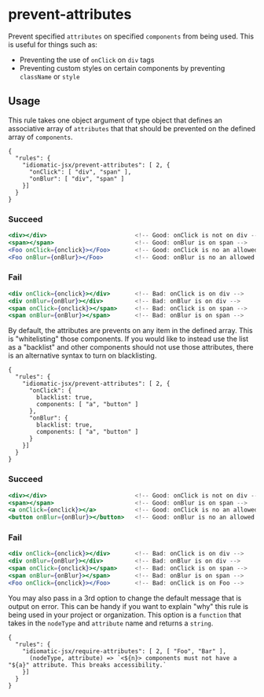 # prevent-attributes

Prevent specified `attributes` on specified `components` from being used. This is useful for things such as:
- Preventing the use of `onClick` on `div` tags
- Preventing custom styles on certain components by preventing `className` or `style`

## Usage

This rule takes one object argument of type object that defines an associative array of `attributes` that that should be prevented on the defined array of `components`.

```
{
  "rules": {
    "idiomatic-jsx/prevent-attributes": [ 2, {
      "onClick": [ "div", "span" ],
      "onBlur": [ "div", "span" ]
    }]
  }
}
```

### Succeed
```jsx
<div></div>                         <!-- Good: onClick is not on div -->
<span></span>                       <!-- Good: onBlur is on span -->
<Foo onClick={onclick}></Foo>       <!-- Good: onClick is no an allowed component -->
<Foo onBlur={onBlur}></Foo>         <!-- Good: onBlur is no an allowed component -->
```

### Fail

```jsx
<div onClick={onclick}></div>       <!-- Bad: onClick is on div -->
<div onBlur={onBlur}></div>         <!-- Bad: onBlur is on div -->
<span onClick={onclick}></span>     <!-- Bad: onClick is on span -->
<span onBlur={onBlur}></span>       <!-- Bad: onBlur is on span -->
```

By default, the attributes are prevents on any item in the defined array.  This is "whitelisting" those components.  If you would like to instead use the list as a "backlist" and other components should not use those attributes, there is an alternative syntax to turn on blacklisting.

```
{
  "rules": {
    "idiomatic-jsx/prevent-attributes": [ 2, {
      "onClick": {
        blacklist: true,
        components: [ "a", "button" ]
      },
      "onBlur": {
        blacklist: true,
        components: [ "a", "button" ]
      }
    }]
  }
}
```

### Succeed
```jsx
<div></div>                         <!-- Good: onClick is not on div -->
<span></span>                       <!-- Good: onBlur is on span -->
<a onClick={onclick}></a>           <!-- Good: onClick is no an allowed component -->
<button onBlur={onBlur}></button>   <!-- Good: onBlur is no an allowed component -->
```

### Fail

```jsx
<div onClick={onclick}></div>       <!-- Bad: onClick is on div -->
<div onBlur={onBlur}></div>         <!-- Bad: onBlur is on div -->
<span onClick={onclick}></span>     <!-- Bad: onClick is on span -->
<span onBlur={onBlur}></span>       <!-- Bad: onBlur is on span -->
<Foo onClick={onclick}></Foo>       <!-- Bad: onClick is on Foo -->
```

You may also pass in a 3rd option to change the default message that is output on error.  This can be handy if you want to explain "why" this rule is being used in your project or organization.  This option is a `function` that takes in the `nodeType` and `attribute` name and returns a `string`.

```
{
  "rules": {
    "idiomatic-jsx/require-attributes": [ 2, [ "Foo", "Bar" ],
      (nodeType, attribute) => `<${n}> components must not have a "${a}" attribute. This breaks accessibility.`
    }]
  }
}
```
